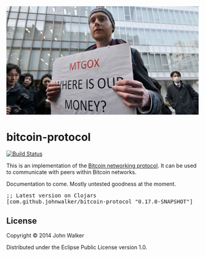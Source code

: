 <img src="img/millions.jpg">

# bitcoin-protocol
[![Build Status](https://travis-ci.org/johnwalker/bitcoin-protocol.svg?branch=master)](https://travis-ci.org/johnwalker/bitcoin-protocol)



This is an implementation of the
[Bitcoin networking protocol](https://en.bitcoin.it/wiki/Protocol_specification). It
can be used to communicate with peers within Bitcoin networks.

Documentation to come. Mostly untested goodness at the moment. 

<pre>
;; Latest version on Clojars
[com.github.johnwalker/bitcoin-protocol "0.17.0-SNAPSHOT"]
</pre>


## License

Copyright © 2014 John Walker

Distributed under the Eclipse Public License version 1.0. 
